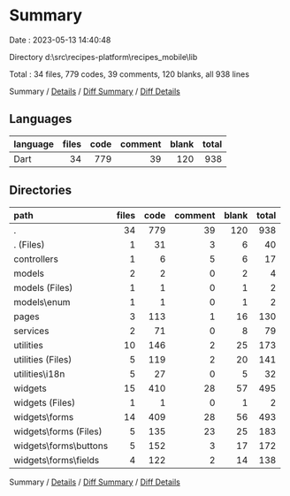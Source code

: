 # Summary

Date : 2023-05-13 14:40:48

Directory d:\\src\\recipes-platform\\recipes_mobile\\lib

Total : 34 files,  779 codes, 39 comments, 120 blanks, all 938 lines

Summary / [Details](details.md) / [Diff Summary](diff.md) / [Diff Details](diff-details.md)

## Languages
| language | files | code | comment | blank | total |
| :--- | ---: | ---: | ---: | ---: | ---: |
| Dart | 34 | 779 | 39 | 120 | 938 |

## Directories
| path | files | code | comment | blank | total |
| :--- | ---: | ---: | ---: | ---: | ---: |
| . | 34 | 779 | 39 | 120 | 938 |
| . (Files) | 1 | 31 | 3 | 6 | 40 |
| controllers | 1 | 6 | 5 | 6 | 17 |
| models | 2 | 2 | 0 | 2 | 4 |
| models (Files) | 1 | 1 | 0 | 1 | 2 |
| models\\enum | 1 | 1 | 0 | 1 | 2 |
| pages | 3 | 113 | 1 | 16 | 130 |
| services | 2 | 71 | 0 | 8 | 79 |
| utilities | 10 | 146 | 2 | 25 | 173 |
| utilities (Files) | 5 | 119 | 2 | 20 | 141 |
| utilities\\i18n | 5 | 27 | 0 | 5 | 32 |
| widgets | 15 | 410 | 28 | 57 | 495 |
| widgets (Files) | 1 | 1 | 0 | 1 | 2 |
| widgets\\forms | 14 | 409 | 28 | 56 | 493 |
| widgets\\forms (Files) | 5 | 135 | 23 | 25 | 183 |
| widgets\\forms\\buttons | 5 | 152 | 3 | 17 | 172 |
| widgets\\forms\\fields | 4 | 122 | 2 | 14 | 138 |

Summary / [Details](details.md) / [Diff Summary](diff.md) / [Diff Details](diff-details.md)